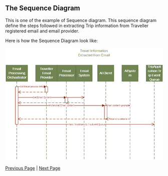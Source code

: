 ## The Sequence Diagram

This is one of the example of Sequence diagram.
This sequence diagram define the steps followed in extracting Trip information from Traveller registered email and email provider.

Here is how the Sequence Diagram look like:

![Actor / Action Approach](../artifacts/travelExtractionFromEmail.png)


[Previous Page](./C4.md) | [Next Page](./UI_Mock.md)
